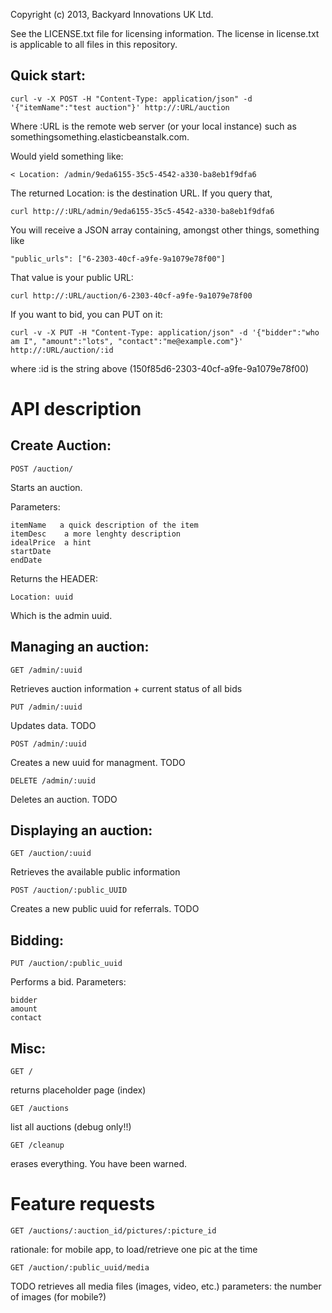 Copyright (c) 2013,  Backyard Innovations UK Ltd.

See the LICENSE.txt file for licensing information.
The license in license.txt is applicable to all files in this
repository.

Quick start:
------------
    curl -v -X POST -H "Content-Type: application/json" -d '{"itemName":"test auction"}' http://:URL/auction 

Where :URL is the remote web server (or your local instance) such as somethingsomething.elasticbeanstalk.com.

Would yield something like:

    < Location: /admin/9eda6155-35c5-4542-a330-ba8eb1f9dfa6

The returned Location: is the destination URL. If you query that, 

    curl http://:URL/admin/9eda6155-35c5-4542-a330-ba8eb1f9dfa6

You will receive a JSON array containing, amongst other things, something like

    "public_urls": ["6-2303-40cf-a9fe-9a1079e78f00"]

That value is your public URL:

    curl http://:URL/auction/6-2303-40cf-a9fe-9a1079e78f00

If you want to bid, you can PUT on it:

    curl -v -X PUT -H "Content-Type: application/json" -d '{"bidder":"who am I", "amount":"lots", "contact":"me@example.com"}' http://:URL/auction/:id

where :id is the string above (150f85d6-2303-40cf-a9fe-9a1079e78f00)

API description
===============

Create Auction:
---------------

    POST /auction/

Starts an auction. 

Parameters: 

    itemName   a quick description of the item
    itemDesc    a more lenghty description
    idealPrice  a hint
    startDate   
    endDate

Returns the HEADER:

    Location: uuid

Which is the admin uuid. 

Managing an auction:
--------------------

    GET /admin/:uuid

Retrieves auction information + current status of all bids

    PUT /admin/:uuid
    
Updates data. TODO

    POST /admin/:uuid 

Creates a new uuid for managment. TODO

    DELETE /admin/:uuid

Deletes an auction. TODO

Displaying an auction:
----------------------

    GET /auction/:uuid
    
Retrieves the available public information

    POST /auction/:public_UUID

Creates a new public uuid for referrals. TODO

Bidding:
--------

    PUT /auction/:public_uuid

Performs a bid.  Parameters: 

    bidder
    amount
    contact


Misc:
-----

    GET /

returns placeholder page (index)

    GET /auctions

list all auctions (debug only!!)

    GET /cleanup

erases everything. You have been warned.


Feature requests
================

    GET /auctions/:auction_id/pictures/:picture_id
rationale: for mobile app, to load/retrieve one pic at the time

    GET /auction/:public_uuid/media 

TODO
retrieves all media files (images, video, etc.)
parameters: the number of images (for mobile?)
